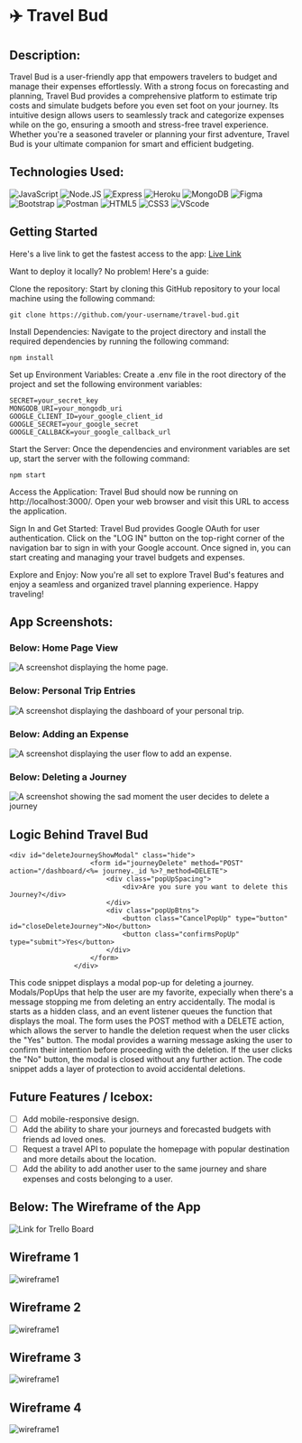 # :airplane:  Travel Bud 

## Description:

Travel Bud is a user-friendly app that empowers travelers to budget and manage their expenses effortlessly. With a strong focus on forecasting and planning, Travel Bud provides a comprehensive platform to estimate trip costs and simulate budgets before you even set foot on your journey. Its intuitive design allows users to seamlessly track and categorize expenses while on the go, ensuring a smooth and stress-free travel experience. Whether you're a seasoned traveler or planning your first adventure, Travel Bud is your ultimate companion for smart and efficient budgeting.

## Technologies Used:

![JavaScript](https://img.shields.io/badge/JavaScript-323330?style=for-the-badge&logo=javascript&logoColor=F7DF1E) ![Node.JS](https://img.shields.io/badge/Node.js-339933?style=for-the-badge&logo=nodedotjs&logoColor=white) ![Express](https://img.shields.io/badge/Express.js-000000?style=for-the-badge&logo=express&logoColor=white) ![Heroku](https://img.shields.io/badge/Heroku-430098?style=for-the-badge&logo=heroku&logoColor=white) ![MongoDB](https://img.shields.io/badge/MongoDB-4EA94B?style=for-the-badge&logo=mongodb&logoColor=white) ![Figma](https://img.shields.io/badge/Figma-F24E1E?style=for-the-badge&logo=figma&logoColor=white) ![Bootstrap](https://img.shields.io/badge/Bootstrap-563D7C?style=for-the-badge&logo=bootstrap&logoColor=white) ![Postman](https://img.shields.io/badge/Postman-FF6C37?style=for-the-badge&logo=Postman&logoColor=white) ![HTML5](https://img.shields.io/badge/HTML5-E34F26?style=for-the-badge&logo=html5&logoColor=white) ![CSS3](https://img.shields.io/badge/CSS3-1572B6?style=for-the-badge&logo=css3&logoColor=white) ![VScode](https://img.shields.io/badge/VSCode-0078D4?style=for-the-badge&logo=visual%20studio%20code&logoColor=white)

## Getting Started

Here's a live link to get the fastest access to the app: [Live Link](https://travelbudgeting-tracker-0734a04974ea.herokuapp.com/)

Want to deploy it locally? No problem! Here's a guide:

Clone the repository: Start by cloning this GitHub repository to your local machine using the following command:

```
git clone https://github.com/your-username/travel-bud.git
```

Install Dependencies: Navigate to the project directory and install the required dependencies by running the following command:

```
npm install
```
Set up Environment Variables: Create a .env file in the root directory of the project and set the following environment variables:

```
SECRET=your_secret_key
MONGODB_URI=your_mongodb_uri
GOOGLE_CLIENT_ID=your_google_client_id
GOOGLE_SECRET=your_google_secret
GOOGLE_CALLBACK=your_google_callback_url
```

Start the Server: Once the dependencies and environment variables are set up, start the server with the following command:

```
npm start
```
Access the Application: Travel Bud should now be running on http://localhost:3000/. Open your web browser and visit this URL to access the application.

Sign In and Get Started: Travel Bud provides Google OAuth for user authentication. Click on the "LOG IN" button on the top-right corner of the navigation bar to sign in with your Google account. Once signed in, you can start creating and managing your travel budgets and expenses.

Explore and Enjoy: Now you're all set to explore Travel Bud's features and enjoy a seamless and organized travel planning experience. Happy traveling!

## App Screenshots:

### Below: Home Page View
![A screenshot displaying the home page.](/public/images/homePage.png)

### Below: Personal Trip Entries
![A screenshot displaying the dashboard of your personal trip.](/public/images/personalTripView.png)

### Below: Adding an Expense
![A screenshot displaying the user flow to add an expense.](/public/images/addingExpense.png)

### Below: Deleting a Journey
![A screenshot showing the sad moment the user decides to delete a journey](/public/images/deletinJourney.png)


## Logic Behind Travel Bud
```ejs
<div id="deleteJourneyShowModal" class="hide">
                    <form id="journeyDelete" method="POST" action="/dashboard/<%= journey._id %>?_method=DELETE">
                        <div class="popUpSpacing">
                            <div>Are you sure you want to delete this Journey?</div>
                        </div>
                        <div class="popUpBtns">
                            <button class="CancelPopUp" type="button" id="closeDeleteJourney">No</button>
                            <button class="confirmsPopUp" type="submit">Yes</button>
                        </div>
                    </form>
                </div>
```
This code snippet displays a modal pop-up for deleting a journey. Modals/PopUps that help the user are my favorite, expecially when there's a message stopping me from deleting an entry accidentally. The modal is starts as a hidden class, and an event listener queues the function that displays the moal. The form uses the POST method with a DELETE action, which allows the server to handle the deletion request when the user clicks the "Yes" button. The modal provides a warning message asking the user to confirm their intention before proceeding with the deletion. If the user clicks the "No" button, the modal is closed without any further action. The code snippet adds a layer of protection to avoid accidental deletions.

## Future Features / Icebox:
- [ ] Add mobile-responsive design.
- [ ] Add the ability to share your journeys and forecasted budgets with friends ad loved ones.
- [ ] Request a travel API to populate the homepage with popular destination and more details about the location.
- [ ] Add the ability to add another user to the same journey and share expenses and costs belonging to a user.

## Below: The Wireframe of the App
![Link for Trello Board](https://trello.com/b/GEMaqcaK/flight-tracker-app)

## Wireframe 1
![wireframe1](/public/images/wireframe_1.png)

## Wireframe 2
![wireframe1](/public/images/wireframe_2.png)

## Wireframe 3
![wireframe1](/public/images/wireframe_3.png)

## Wireframe 4
![wireframe1](/public/images/wireframe_4.png)